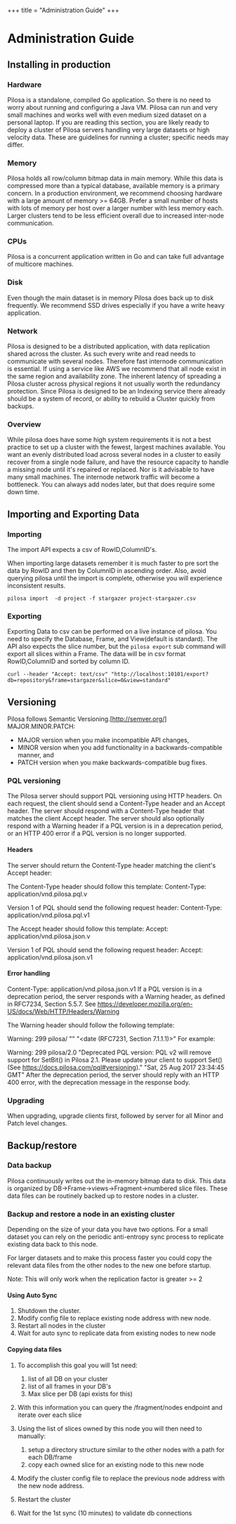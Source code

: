 +++
title = "Administration Guide"
+++

# Administration Guide

## Installing in production

### Hardware

Pilosa is a standalone, compiled Go application. So there is no need to worry about running and configuring a Java VM. Pilosa can run and very small machines and works well with even medium sized dataset on a personal laptop. If you are reading this section, you are likely ready to deploy a cluster of Pilosa servers handling very large datasets or high velocity data. These are guidelines for running a cluster; specific needs may differ.

### Memory

Pilosa holds all row/column bitmap data in main memory. While this data is compressed more than a typical database, available memory is a primary concern.  In a production environment, we recommend choosing hardware with a large amount of memory >= 64GB.  Prefer a small number of hosts with lots of memory per host over a larger number with less memory each. Larger clusters tend to be less efficient overall due to increased inter-node communication.

### CPUs

Pilosa is a concurrent application written in Go and can take full advantage of multicore machines.

### Disk

Even though the main dataset is in memory Pilosa does back up to disk frequently.  We recommend SSD drives especially if you have a write heavy application.

### Network

Pilosa is designed to be a distributed application, with data replication shared across the cluster.  As such every write and read needs to communicate with several nodes.  Therefore fast internode communication is essential. If using a service like AWS we recommend that all node exist in the same region and availability zone.  The inherent latency of spreading a Pilosa cluster across physical regions it not usually worth the redundancy protection.  Since Pilosa is designed to be an Indexing service there already should be a system of record, or ability to rebuild a Cluster quickly from backups.

### Overview

While pilosa does have some high system requirements it is not a best practice to set up a cluster with the fewest, largest machines available.  You want an evenly distributed load across several nodes in a cluster to easily recover from a single node failure, and have the resource capacity to handle a missing node until it's repaired or replaced.   Nor is it advisable to have many small machines.  The internode network traffic will become a bottleneck.  You can always add nodes later, but that does require some down time.

## Importing and Exporting Data

### Importing

The import API expects a csv of RowID,ColumnID's.

When importing large datasets remember it is much faster to pre sort the data by RowID and then by ColumnID in ascending order. Also, avoid querying pilosa until the import is complete, otherwise you will experience inconsistent results.
```
pilosa import  -d project -f stargazer project-stargazer.csv
```

### Exporting

Exporting Data to csv can be performed on a live instance of pilosa. You need to specify the Database, Frame, and View(default is standard). The API also expects the slice number, but the `pilosa export` sub command will export all slices within a Frame. The data will be in csv format RowID,ColumnID and sorted by column ID.
```
curl --header "Accept: text/csv" "http://localhost:10101/export?db=repository&frame=stargazer&slice=0&view=standard"
```

## Versioning

Pilosa follows Semantic Versioning.[http://semver.org/] 
MAJOR.MINOR.PATCH:

* MAJOR version when you make incompatible API changes,
* MINOR version when you add functionality in a backwards-compatible manner, and
* PATCH version when you make backwards-compatible bug fixes.

### PQL versioning

The Pilosa server should support PQL versioning using HTTP headers. On each request, the client should send a Content-Type header and an Accept header. The server should respond with a Content-Type header that matches the client Accept header. The server should also optionally respond with a Warning header if a PQL version is in a deprecation period, or an HTTP 400 error if a PQL version is no longer supported.

#### Headers

The server should return the Content-Type header matching the client's Accept header:

The Content-Type header should follow this template:
Content-Type: application/vnd.pilosa.pql.v<version>

Version 1 of PQL should send the following request header:
Content-Type: application/vnd.pilosa.pql.v1

The Accept header should follow this template:
Accept: application/vnd.pilosa.json.v<version>

Version 1 of PQL should send the following request header:
Accept: application/vnd.pilosa.json.v1

#### Error handling

Content-Type: application/vnd.pilosa.json.v1
If a PQL version is in a deprecation period, the server responds with a Warning header, as defined in RFC7234, Section 5.5.7. See https://developer.mozilla.org/en-US/docs/Web/HTTP/Headers/Warning

The Warning header should follow the following template:

Warning: 299 pilosa/<pilosa-version> "<Deprecation message>" "<date (RFC7231, Section 7.1.1.1)>"
For example:

Warning: 299 pilosa/2.0 "Deprecated PQL version: PQL v2 will remove support for SetBit() in Pilosa 2.1. Please update your client to support Set() (See https://docs.pilosa.com/pql#versioning)." "Sat, 25 Aug 2017 23:34:45 GMT"
After the deprecation period, the server should reply with an HTTP 400 error, with the deprecation message in the response body.

### Upgrading

When upgrading, upgrade clients first, followed by server for all Minor and Patch level changes.

## Backup/restore

### Data backup

Pilosa continuously writes out the in-memory bitmap data to disk.  This data is organized by DB->Frame->views->Fragment->numbered slice files.  These data files can be routinely backed up to restore nodes in a cluster.

### Backup and restore a node in an existing cluster

Depending on the size of your data you have two options.  For a small dataset you can rely on the periodic anti-entropy sync process to replicate existing data back to this node.

For larger datasets and to make this process faster you could copy the relevant data files from the other nodes to the new one before startup.

Note: This will only work when the replication factor is greater >= 2

#### Using Auto Sync

1. Shutdown the cluster.
2. Modify config file to replace existing node address with new node.
3. Restart all nodes in the cluster
4. Wait for auto sync to replicate data from existing nodes to new node

#### Copying data files

1. To accomplish this goal you will 1st need:
    1. list of all DB on your cluster
    1. list of all frames in your DB's
    1. Max slice per DB (api exists for this)

2. With this information you can query the /fragment/nodes endpoint and iterate over each slice
3. Using the list of slices owned by this node you will then need to manually:
    1. setup a directory structure similar to the other nodes with a path for each DB/frame
    1. copy each owned slice for an existing node to this new node
4. Modify the cluster config file to replace the previous node address with the new node address.
5. Restart the cluster
6. Wait for the 1st sync (10 minutes) to validate db connections
